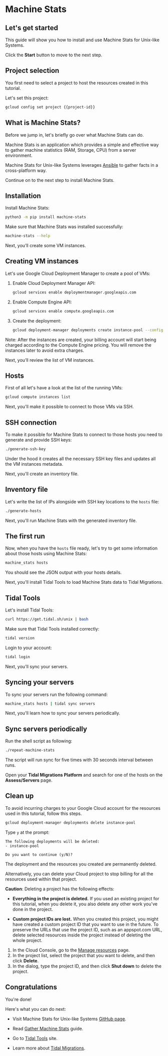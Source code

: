# Machine Stats

## Let's get started

This guide will show you how to install and use Machine Stats for Unix-like
Systems.

Click the **Start** button to move to the next step.

## Project selection

You first need to select a project to host the resources created in this tutorial.

<walkthrough-project-setup></walkthrough-project-setup>

Let's set this project:

```bash
gcloud config set project {{project-id}}
```

## What is Machine Stats?

Before we jump in, let's briefly go over what Machine Stats can do.

Machine Stats is an application which provides a simple and effective way to
gather machine statistics (RAM, Storage, CPU) from a server environment.

Machine Stats for Unix-like Systems leverages
[Ansible](https://www.ansible.com/) to gather facts in a cross-platform way.

Continue on to the next step to install Machine Stats.

## Installation

Install Machine Stats:

```bash
python3 -m pip install machine-stats
```

Make sure that Machine Stats was installed successfully:

```bash
machine-stats --help
```

Next, you’ll create some VM instances.

## Creating VM instances

Let's use Google Cloud Deployment Manager to create a pool of VMs:

1.  Enable Cloud Deployment Manager API:
    ```bash
    gcloud services enable deploymentmanager.googleapis.com
    ```
2.  Enable Compute Engine API:
    ```bash
    gcloud services enable compute.googleapis.com
    ```
3.  Create the deployment:
    ```bash
    gcloud deployment-manager deployments create instance-pool --config deployment/instance-pool.yaml
    ```

Note: After the instances are created, your billing account will start being
charged according to the Compute Engine pricing. You will remove the instances
later to avoid extra charges.

Next, you’ll review the list of VM instances.

## Hosts

First of all let's have a look at the list of the running VMs:

```bash
gcloud compute instances list
```

Next, you'll make it possible to connect to those VMs via SSH.

## SSH connection

To make it possible for Machine Stats to connect to those hosts you need to
generate and provide SSH keys:

```bash
./generate-ssh-key
```

Under the hood it creates all the necessary SSH key files and updates all the VM
instances metadata.

Next, you'll create an inventory file.

## Inventory file

Let's write the list of IPs alongside with SSH key locations to the
`hosts` file:

```bash
./generate-hosts
```

Next, you'll run Machine Stats with the generated inventory file.

## The first run

Now, when you have the `hosts` file ready, let's try to get some information
about those hosts using Machine Stats:

```bash
machine_stats hosts
```

You should see the JSON output with your hosts details.

Next, you'll install Tidal Tools to load Machine Stats data to Tidal Migrations.

## Tidal Tools

Let's install Tidal Tools:

```bash
curl https://get.tidal.sh/unix | bash 
```

Make sure that Tidal Tools installed correctly:

```bash
tidal version
```

Login to your account:

```bash
tidal login
```

Next, you'll sync your servers.

## Syncing your servers

To sync your servers run the following command:

```bash
machine_stats hosts | tidal sync servers
```

Next, you'll learn how to sync your servers periodically.

## Sync servers periodically

Run the shell script as following:

```bash
./repeat-machine-stats
```

The script will run sync for five times with 30 seconds interval between runs.

Open your **Tidal Migrations Platform** and search for one of the hosts on the
**Assess/Servers** page.

## Clean up

To avoid incurring charges to your Google Cloud account for the resources used
in this tutorial, follow this steps.

```bash
gcloud deployment-manager deployments delete instance-pool
```

Type `y` at the prompt:

```terminal
The following deployments will be deleted:
- instance-pool

Do you want to continue (y/N)?
```

The deployment and the resources you created are permanently deleted.

Alternatively, you can delete your Cloud project to stop billing for all the
resources used within that project.

**Caution**: Deleting a project has the following effects:

-   **Everything in the project is deleted.** If you used an existing project
    for this tutorial, when you delete it, you also delete any other work you've
    done in the project. 

-   **Custom project IDs are lost.** When you created this project, you might have
    created a custom project ID that you want to use in the future. To preserve
    the URLs that use the project ID, such as an appspot.com URL, delete
    selected resources inside the project instead of deleting the whole project.

1.  In the Cloud Console, go to the [Manage resources][console-manage-resources]
    page.
2.  In the project list, select the project that you want to delete, and then
    click **Delete**.
3.  In the dialog, type the project ID, and then click **Shut down** to delete
    the project.

## Congratulations

<walkthrough-conclusion-trophy></walkthrough-conclusion-trophy> 

You're done!

Here's what you can do next:

* Visit Machine Stats for Unix-like Systems [GitHub page][machine-stats-github].

* Read [Gather Machine Stats][machine-stats-guide] guide.

* Go to [Tidal Tools][tidal-tools] site.

* Learn more about [Tidal Migrations][tidal-migrations].

[console-manage-resources]: https://console.cloud.google.com/iam-admin/projects
[machine-stats-github]: https://github.com/tidalmigrations/machine_stats/tree/master/unix
[machine-stats-guide]: https://guides.tidalmg.com/machine_stats.html
[tidal-tools]: https://get.tidal.sh
[tidal-migrations]: https://tidalmigrations.com
